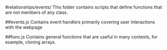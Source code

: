 #relationships/events/
This folder contains scripts that define functions that are not members of any class.

##events.js
Contains event handlers primarily covering user interactions with the webpage

##func.js
Contains general functions that are useful in many contexts, for example, cloning arrays.